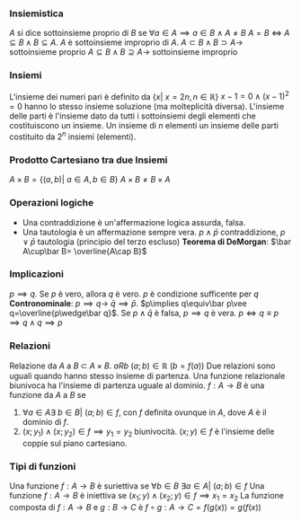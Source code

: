### Insiemistica
$A$ si dice sottoinsieme proprio di $B$ se $\forall a\in A\implies a\in B\ \wedge\ A\ne B$
$A=B\ \Leftrightarrow\ A\subseteq B\wedge B\subseteq A$.  $A$ è sottoinsieme improprio di $A$.
$A\subset B\wedge B\supset A\to$ sottoinsieme proprio
$A\subseteq B\wedge B\supseteq A\to$ sottoinsieme improprio

### Insiemi
L'insieme dei numeri pari è definito da $\{x|\ x=2n,n\in\mathbb R\}$
$x-1=0\wedge (x-1)^2=0$ hanno lo stesso insieme soluzione (ma molteplicità diversa).
L'insieme delle parti è l'insieme dato da tutti i sottoinsiemi degli elementi che costituiscono un insieme. Un insieme di $n$ elementi un insieme delle parti costituito da $2^n$  insiemi (elementi).

### Prodotto Cartesiano tra due Insiemi
$A\times B=\{(a,b)|\ a\in A,b\in B\}$
$A\times B\ne B\times A$

### Operazioni logiche
- Una contraddizione è un'affermazione logica assurda, falsa.
- Una tautologia è un affermazione sempre vera.
$p\wedge\bar p$ contraddizione, $p\vee\bar p$ tautologia (principio del terzo escluso)
**Teorema di DeMorgan**:  $\bar A\cup\bar B= \overline{A\cap B}$

### Implicazioni
$p\implies q$. Se $p$  è vero, allora $q$ è vero. $p$ è condizione sufficente per $q$
**Contronominale**: $p\implies q\to\ \bar q\implies\bar p$.
$p\implies q\equiv\bar p\vee q=\overline{p\wedge\bar q}$. Se $p\wedge\bar q$ è falsa, $p\implies q$ è vera.
$p\Leftrightarrow q\equiv p\implies q\wedge q\implies p$

### Relazioni
Relazione da $A$ a $B\ \subset\ A\times B$.
$aRb\ (a;b)\in\mathbb R$ ($b=f(a)$)
Due relazioni sono uguali quando hanno stesso insieme di partenza.
Una funzione relazionale biunivoca ha l'insieme di partenza uguale al dominio.
$f:A\to B$ è una funzione da $A$ a $B$ se 
1. $\forall a\in A\exists\ b\in B|\ (a;b)\in f$, con $f$ definita ovunque in $A$, dove $A$ è il dominio di $f$.
2. $(x;y_1)\wedge(x;y_2)\in f\implies y_1=y_2$ biunivocità.
$(x;y)\in f$ è l'insieme delle coppie sul piano cartesiano.

### Tipi di funzioni
Una funzione $f:A\to B$ è suriettiva se $\forall b\in B\ \exists a\in A|\ (a;b)\in f$
Una funzione $f:A\to B$ è iniettiva se $(x_1;y)\wedge(x_2;y)\in f\implies x_1=x_2$
La funzione composta di $f:A\to B$ e $g:B\to C$ è $f\circ g:A\to C=f(g(x))=g(f(x))$
